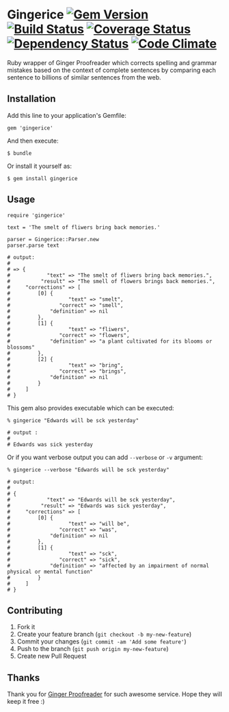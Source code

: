 # Gingerice [![Gem Version](https://badge.fury.io/rb/gingerice.png)](http://badge.fury.io/rb/gingerice) [![Build Status](https://travis-ci.org/subosito/gingerice.png)](https://travis-ci.org/subosito/gingerice) [![Coverage Status](https://coveralls.io/repos/subosito/gingerice/badge.png)](https://coveralls.io/r/subosito/gingerice) [![Dependency Status](https://gemnasium.com/subosito/gingerice.png)](https://gemnasium.com/subosito/gingerice) [![Code Climate](https://codeclimate.com/github/subosito/gingerice.png)](https://codeclimate.com/github/subosito/gingerice)

Ruby wrapper of Ginger Proofreader which corrects spelling and grammar mistakes based on the context of complete sentences by comparing each sentence to billions of similar sentences from the web.

## Installation

Add this line to your application's Gemfile:

    gem 'gingerice'

And then execute:

    $ bundle

Or install it yourself as:

    $ gem install gingerice

## Usage

    require 'gingerice'

    text = 'The smelt of fliwers bring back memories.'

    parser = Gingerice::Parser.new
    parser.parse text

    # output:
    #
    # => {
    #            "text" => "The smelt of fliwers bring back memories.",
    #          "result" => "The smell of flowers brings back memories.",
    #     "corrections" => [
    #         [0] {
    #                   "text" => "smelt",
    #                "correct" => "smell",
    #             "definition" => nil
    #         },
    #         [1] {
    #                   "text" => "fliwers",
    #                "correct" => "flowers",
    #             "definition" => "a plant cultivated for its blooms or blossoms"
    #         },
    #         [2] {
    #                   "text" => "bring",
    #                "correct" => "brings",
    #             "definition" => nil
    #         }
    #     ]
    # }

This gem also provides executable which can be executed:

    % gingerice "Edwards will be sck yesterday"

    # output :
    #
    # Edwards was sick yesterday

Or if you want verbose output you can add `--verbose` or `-v` argument:

    % gingerice --verbose "Edwards will be sck yesterday"

    # output:
    #
    # {
    #            "text" => "Edwards will be sck yesterday",
    #          "result" => "Edwards was sick yesterday",
    #     "corrections" => [
    #         [0] {
    #                   "text" => "will be",
    #                "correct" => "was",
    #             "definition" => nil
    #         },
    #         [1] {
    #                   "text" => "sck",
    #                "correct" => "sick",
    #             "definition" => "affected by an impairment of normal physical or mental function"
    #         }
    #     ]
    # }

## Contributing

1. Fork it
2. Create your feature branch (`git checkout -b my-new-feature`)
3. Commit your changes (`git commit -am 'Add some feature'`)
4. Push to the branch (`git push origin my-new-feature`)
5. Create new Pull Request

## Thanks

Thank you for [Ginger Proofreader](http://www.gingersoftware.com/) for such awesome service. Hope they will keep it free :)

